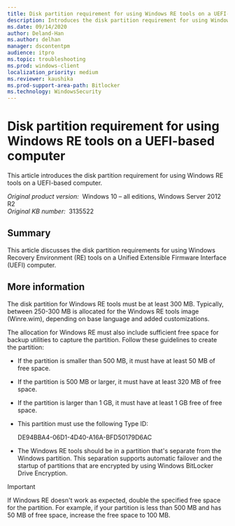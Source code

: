 ```yaml
---
title: Disk partition requirement for using Windows RE tools on a UEFI-based computer
description: Introduces the disk partition requirement for using Windows RE tools on a UEFI-based computer.
ms.date: 09/14/2020
author: Deland-Han
ms.author: delhan
manager: dscontentpm
audience: itpro
ms.topic: troubleshooting
ms.prod: windows-client
localization_priority: medium
ms.reviewer: kaushika
ms.prod-support-area-path: Bitlocker
ms.technology: WindowsSecurity
---
```

# Disk partition requirement for using Windows RE tools on a UEFI-based computer

This article introduces the disk partition requirement for using Windows RE tools on a UEFI-based computer.

_Original product version:_ &nbsp;Windows 10 – all editions, Windows Server 2012 R2  
_Original KB number:_ &nbsp;3135522

## Summary

This article discusses the disk partition requirements for using Windows Recovery Environment (RE) tools on a Unified Extensible Firmware Interface (UEFI) computer.

## More information

The disk partition for Windows RE tools must be at least 300 MB. Typically, between 250-300 MB is allocated for the Windows RE tools image (Winre.wim), depending on base language and added customizations.

The allocation for Windows RE must also include sufficient free space for backup utilities to capture the partition. Follow these guidelines to create the partition:

- If the partition is smaller than 500 MB, it must have at least 50 MB of free space.
- If the partition is 500 MB or larger, it must have at least 320 MB of free space.
- If the partition is larger than 1 GB, it must have at least 1 GB free of free space.
- This partition must use the following Type ID:

    DE94BBA4-06D1-4D40-A16A-BFD50179D6AC

- The Windows RE tools should be in a partition that's separate from the Windows partition. This separation supports automatic failover and the startup of partitions that are encrypted by using Windows BitLocker Drive Encryption.

> [!IMPORTANT]
> If Windows RE doesn't work as expected, double the specified free space for the partition. For example, if your partition is less than 500 MB and has 50 MB of free space, increase the free space to 100 MB.

